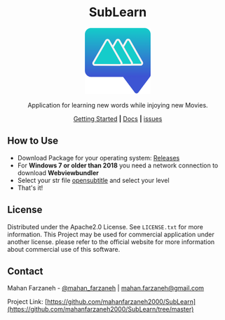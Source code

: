 <h1 align="center">
SubLearn
</h1>


<p align="center">
  <img src="https://github.com/mahanfarzaneh2000/SubLearn/blob/master/app-icon.png?raw" alt="Sublearn" width="150" height="150">
</p>
<div align="center">

<p align="center">Application for learning new words while injoying new Movies.</p>

[Getting Started](https://github.com/mahanfarzaneh2000/SubLearn)
 **|** 
[Docs](#)
 **|**
[issues](https://github.com/mahanfarzaneh2000/SubLearn/issues)
</div>

## How to Use

- Download Package for your operating system: [Releases](https://github.com/mahanfarzaneh2000/SubLearn/releases)
- For **Windows 7 or older than 2018** you need a network connection to download **Webviewbundler**
- Select your str file [opensubtitle](https://opensubtitle.org) and select your level
- That's it!

## License
Distributed under the Apache2.0 License. See ```LICENSE.txt``` for more information.
This Project may be used for commercial application under another license. please refer to the official website for more information about commercial use of this software.

## Contact
Mahan Farzaneh - 
[@mahan_farzaneh](https://twitter.com/mahan_farzaneh)
 | 
[mahan.farzaneh@gmail.com](mahan.farzaneh@gmail.com)

Project Link: [https://github.com/mahanfarzaneh2000/SubLearn](https://github.com/mahanfarzaneh2000/SubLearn/tree/master)
